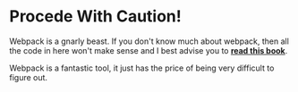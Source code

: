 # Procede With Caution! 

Webpack is a gnarly beast. If you don't know much about webpack, then all the code in here won't make sense and I best advise you to [**read this book**](https://survivejs.com/webpack/preface/).

Webpack is a fantastic tool, it just has the price of being very difficult to figure out. 
